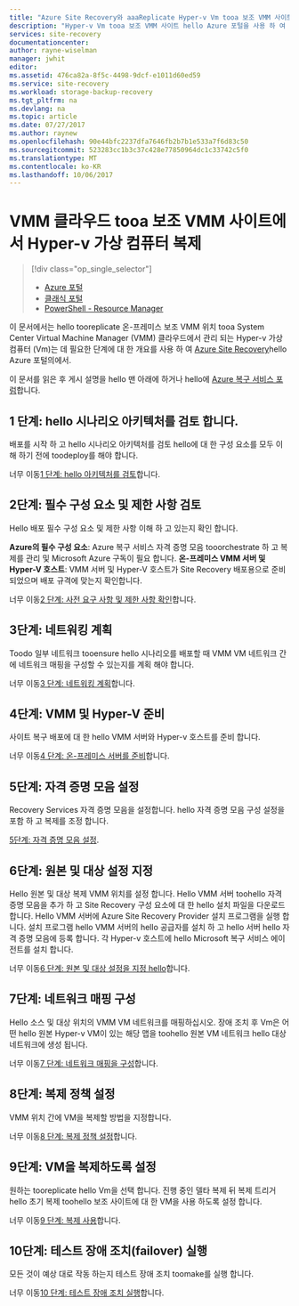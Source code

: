 ```yaml
---
title: "Azure Site Recovery와 aaaReplicate Hyper-v Vm tooa 보조 VMM 사이트 | Microsoft Docs"
description: "Hyper-v Vm tooa 보조 VMM 사이트 hello Azure 포털을 사용 하 여 복제에 대 한 개요를 제공 합니다."
services: site-recovery
documentationcenter: 
author: rayne-wiselman
manager: jwhit
editor: 
ms.assetid: 476ca82a-8f5c-4498-9dcf-e1011d60ed59
ms.service: site-recovery
ms.workload: storage-backup-recovery
ms.tgt_pltfrm: na
ms.devlang: na
ms.topic: article
ms.date: 07/27/2017
ms.author: raynew
ms.openlocfilehash: 90e44bfc2237dfa7646fb2b7b1e533a7f6d83c50
ms.sourcegitcommit: 523283cc1b3c37c428e77850964dc1c33742c5f0
ms.translationtype: MT
ms.contentlocale: ko-KR
ms.lasthandoff: 10/06/2017
---
```

# <a name="replicate-hyper-v-virtual-machines-in-vmm-clouds-tooa-secondary-vmm-site"></a>VMM 클라우드 tooa 보조 VMM 사이트에서 Hyper-v 가상 컴퓨터 복제

> [!div class="op_single_selector"]
> * [Azure 포털](site-recovery-vmm-to-vmm.md)
> * [클래식 포털](site-recovery-vmm-to-vmm-classic.md)
> * [PowerShell - Resource Manager](site-recovery-vmm-to-vmm-powershell-resource-manager.md)
>
>

이 문서에서는 hello tooreplicate 온-프레미스 보조 VMM 위치 tooa System Center Virtual Machine Manager (VMM) 클라우드에서 관리 되는 Hyper-v 가상 컴퓨터 (Vm)는 데 필요한 단계에 대 한 개요를 사용 하 여 [Azure Site Recovery](site-recovery-overview.md)hello Azure 포털의에서.

이 문서를 읽은 후 게시 설명을 hello 맨 아래에 하거나 hello에 [Azure 복구 서비스 포럼](https://social.msdn.microsoft.com/forums/azure/home?forum=hypervrecovmgr)합니다.


## <a name="step-1-review-hello-scenario-architecture"></a>1 단계: hello 시나리오 아키텍처를 검토 합니다.

배포를 시작 하 고 hello 시나리오 아키텍처를 검토 hello에 대 한 구성 요소를 모두 이해 하기 전에 toodeploy를 해야 합니다.

너무 이동[1 단계: hello 아키텍처를 검토](vmm-to-vmm-walkthrough-architecture.md)합니다.

## <a name="step-2-review-prerequisites-and-limitations"></a>2단계: 필수 구성 요소 및 제한 사항 검토

Hello 배포 필수 구성 요소 및 제한 사항 이해 하 고 있는지 확인 합니다.

**Azure의 필수 구성 요소**: Azure 복구 서비스 자격 증명 모음 tooorchestrate 하 고 복제를 관리 및 Microsoft Azure 구독이 필요 합니다.
**온-프레미스 VMM 서버 및 Hyper-V 호스트**: VMM 서버 및 Hyper-V 호스트가 Site Recovery 배포용으로 준비되었으며 배포 규격에 맞는지 확인합니다.

너무 이동[2 단계: 사전 요구 사항 및 제한 사항 확인](vmm-to-vmm-walkthrough-prerequisites.md)합니다.

## <a name="step-3-plan-networking"></a>3단계: 네트워킹 계획

Toodo 일부 네트워크 tooensure hello 시나리오를 배포할 때 VMM VM 네트워크 간에 네트워크 매핑을 구성할 수 있는지를 계획 해야 합니다.

너무 이동[3 단계: 네트워킹 계획](vmm-to-vmm-walkthrough-network.md)합니다.


## <a name="step-4-prepare-vmm-and-hyper-v"></a>4단계: VMM 및 Hyper-V 준비

사이트 복구 배포에 대 한 hello VMM 서버와 Hyper-v 호스트를 준비 합니다.

너무 이동[4 단계: 온-프레미스 서버를 준비](vmm-to-vmm-walkthrough-vmm-hyper-v.md)합니다.

## <a name="step-5-set-up-a-vault"></a>5단계: 자격 증명 모음 설정

Recovery Services 자격 증명 모음을 설정합니다. hello 자격 증명 모음 구성 설정을 포함 하 고 복제를 조정 합니다.

[5단계: 자격 증명 모음 설정](vmm-to-vmm-walkthrough-create-vault.md).

## <a name="step-6-set-up-source-and-target-settings"></a>6단계: 원본 및 대상 설정 지정

Hello 원본 및 대상 복제 VMM 위치를 설정 합니다. Hello VMM 서버 toohello 자격 증명 모음을 추가 하 고 Site Recovery 구성 요소에 대 한 hello 설치 파일을 다운로드 합니다. Hello VMM 서버에 Azure Site Recovery Provider 설치 프로그램을 실행 합니다. 설치 프로그램 hello VMM 서버의 hello 공급자를 설치 하 고 hello 서버 hello 자격 증명 모음에 등록 합니다. 각 Hyper-v 호스트에 hello Microsoft 복구 서비스 에이전트를 설치 합니다.

너무 이동[6 단계: 원본 및 대상 설정을 지정 hello](vmm-to-vmm-walkthrough-source-target.md)합니다.

## <a name="step-7-configure-network-mapping"></a>7단계: 네트워크 매핑 구성

Hello 소스 및 대상 위치의 VMM VM 네트워크를 매핑하십시오. 장애 조치 후 Vm은 어떤 hello 원본 Hyper-v VM이 있는 해당 맵을 toohello 원본 VM 네트워크 hello 대상 네트워크에 생성 됩니다.

너무 이동[7 단계: 네트워크 매핑을 구성](vmm-to-vmm-walkthrough-network-mapping.md)합니다.


## <a name="step-8-set-up-a-replication-policy"></a>8단계: 복제 정책 설정

VMM 위치 간에 VM을 복제할 방법을 지정합니다.

너무 이동[8 단계: 복제 정책 설정](vmm-to-vmm-walkthrough-replication.md)합니다.


## <a name="step-9-enable-replication-for-vms"></a>9단계: VM을 복제하도록 설정

원하는 tooreplicate hello Vm을 선택 합니다. 진행 중인 델타 복제 뒤 복제 트리거 hello 초기 복제 toohello 보조 사이트에 대 한 VM을 사용 하도록 설정 합니다.

너무 이동[9 단계: 복제 사용](vmm-to-vmm-walkthrough-enable-replication.md)합니다.


## <a name="step-10-run-a-test-failover"></a>10단계: 테스트 장애 조치(failover) 실행

모든 것이 예상 대로 작동 하는지 테스트 장애 조치 toomake를 실행 합니다.

너무 이동[10 단계: 테스트 장애 조치 실행](vmm-to-vmm-walkthrough-test-failover.md)합니다.
